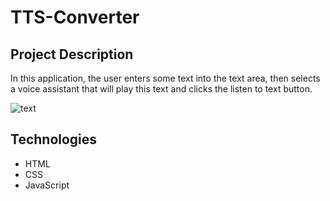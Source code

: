 # TTS-Converter
## Project Description

In this application, the user enters some text into the text area, then selects a voice assistant that will play this text and clicks the listen to text button.

![text](https://user-images.githubusercontent.com/61186198/148036191-d3cad4b7-b6df-42f7-9083-365eb86f42ec.gif)

## Technologies

- HTML
- CSS
- JavaScript 
